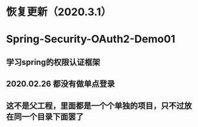 # 恢复更新（2020.3.1）
# Spring-Security-OAuth2-Demo01
## 学习spring的权限认证框架
## 2020.02.26 都没有做单点登录
## 这不是父工程，里面都是一个个单独的项目，只不过放在同一个目录下面罢了
